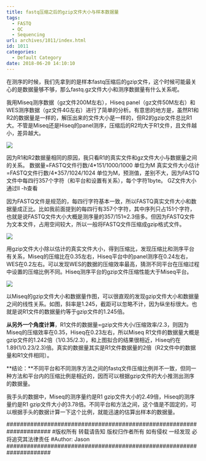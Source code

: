 ```yaml
---
title: fastq压缩之后的gzip文件大小与样本数据量
tags:
  - FASTQ
  - QC
  - Sequencing
url: archives/1011/index.html
id: 1011
categories:
  - Default Category
date: 2018-06-20 14:10:10
---
```



在测序的时候，我们先拿到的是样本fastq压缩后的gzip文件，这个时候可能最关心的是数据量够不够，那么fastq.gz文件大小和测序数据量有什么关系呢。

我用Miseq测序数据（gz文件200M左右），Hiseq panel（gz文件50M左右）和WES测序数据（gz文件4G左右）进行了简单的分析。有意思的地方是，虽然R1和R2的数据量是一样的，解压出来的文件大小是一样的，但R2的gzip文件总比R1大。不管是Miseq还是Hiseq的panel测序，压缩后的R2均大于R1文件，且文件越小，差异越大。

![](/wp/f4w/2020/2018-06-20-different-ratio-R1R2.png)

因为R1和R2数据量相同的原因，我只看R1的真实文件和gz文件大小与数据量之间的关系。
数据量=FASTQ文件行数/4\*151/1000/1000  单位为M
真实文件大小估计=FASTQ文件行数/4\*357/1024/1024 单位为M，预测值，差别不大，因为FASTQ文件中每四行357个字符（和平台和设置有关系），每个字符1byte。
GZ文件大小通过ll -h查看

因为FASTQ文件是规范的，每四行字符基本一致，所以FASTQ真实文件大小和数据量成正比。比如我前面提到的每四行有357个字符，其中序列只占151个字符，也就是说FASTQ文件大小大概是测序量的357/151≈2.3倍多。但因为FASTQ文件为文本文件，占用空间较大，所以一般将FASTQ文件压缩成gzip格式文件。

![](/wp/f4w/2020/2018-06-20-compression-ratio.png) 

用gzip文件大小除以估计的真实文件大小，得到压缩比，发现压缩比和测序平台有关系，Miseq的压缩比在0.35左右，Hiseq平台中的panel测序在0.24左右，WES在0.2左右。可以发现WES的数据的压缩效率最高，猜测不同平台在压缩过程中设置的压缩比例不同。Hiseq测序平台的gzip文件压缩性能大于Miseq平台。

 ![](/wp/f4w/2020/2018-06-20-gzip-file-size-correlation.png)

以Miseq的gzip文件大小和数据量作图，可以很直观的发现gzip文件大小和数据量之间的线性关系。如图，斜率是1.245，截距可以忽略不计，因为纵坐标很大。也就是说R1文件的数据量约等于gzip文件的1.245倍。

**从另外一个角度计算**，R1文件的数据量=gzip文件大小/压缩效率/2.3，则因为Miseq的压缩效率在0.35，Hiseq在0.23左右，所以Miseq R1文件的数据量大概是gzip文件的1.242倍（1/0.35/2.3），和上图拟合的结果很相近，Hiseq约在1.89(1/0.23/2.3)倍。真实的数据量其实是R1文件数据量的2倍（R2文件中的数据量和R1文件相同）。

**结论：**不同平台和不同测序方法之间的fastq文件压缩比例并不一致，但同一种方法和平台内的压缩比例是相近的，因而可以根据gzip文件的大小推测出测序的数据量。

我手头的数据中，Miseq的测序量约是R1 gzip文件大小的2.49倍，Hiseq的测序量约是R1 gzip文件大小的3.78倍。不同平台和方法之间，这个值是不固定的，可以根据手头的数据计算一下这个比例，就能迅速的估算出样本的数据量。

\#####################################################################
\#版权所有 转载请告知 版权归作者所有 如有侵权 一经发现 必将追究其法律责任
\#Author: Jason
\#####################################################################